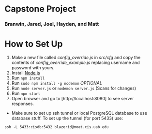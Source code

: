 # Capstone Project
### Branwin, Jared, Joel, Hayden, and Matt

# How to Set Up
1. Make a new file called *config_override.js* in *src/cfg* and copy the contents of *config_override_example.js* replacing username and password with yours. 
1. Install [Node.js](https://nodejs.org/en/download/current/)
1. Run `npm install`
1. Run `sudo npm install -g nodemon` _OPTIONAL_
1. Run `node server.js` or `nodemon server.js` (Scans for changes)
1. Run `npm start`
1. Open browser and go to [http://localhost:8080] to see server responses.

* Make sure to set up ssh tunnel or local PostgreSQL database to use database stuff. To set up the tunnel (for port 5433) use:

```
ssh -L 5433:cisdb:5432 blazerid@moat.cis.uab.edu
```
